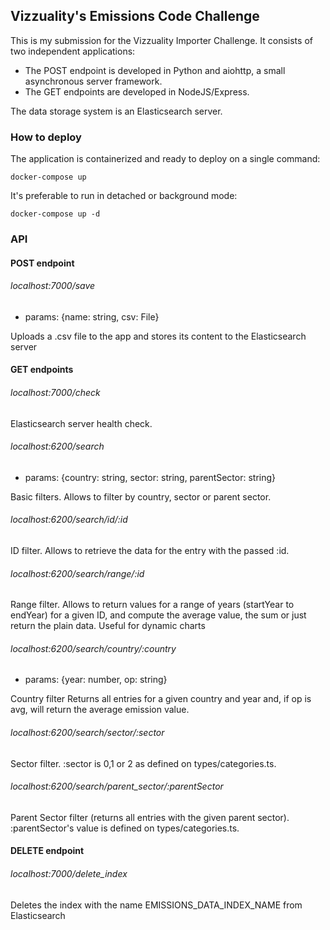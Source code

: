 ## Vizzuality's Emissions Code Challenge

This is my submission for the Vizzuality Importer Challenge. It consists of two independent applications:
* The POST endpoint is developed in Python and aiohttp, a small asynchronous server framework.
* The GET endpoints are developed in NodeJS/Express.

The data storage system is an Elasticsearch server.

### How to deploy

The application is containerized and ready to deploy on a single command:

`docker-compose up`

It's preferable to run in detached or background mode:

`docker-compose up -d`

### API

#### POST endpoint

###### localhost:7000/save
  * params: {name: string, csv: File}

Uploads a .csv file to the app and stores its content to the Elasticsearch server

#### GET endpoints

###### localhost:7000/check

Elasticsearch server health check.

###### localhost:6200/search
  * params: {country: string, sector: string, parentSector: string}
 
Basic filters. Allows to filter by country, sector or parent sector.

###### localhost:6200/search/id/:id

ID filter. Allows to retrieve the data for the entry with the passed :id.

###### localhost:6200/search/range/:id

Range filter. Allows to return values for a range of years (startYear to endYear) for a given ID, 
and compute the average value, the sum or just return the plain data.
Useful for dynamic charts

###### localhost:6200/search/country/:country
  * params: {year: number, op: string}

Country filter
Returns all entries for a given country and year and, if op is avg, will return the average emission value.

###### localhost:6200/search/sector/:sector

Sector filter. :sector is 0,1 or 2 as defined on types/categories.ts.

###### localhost:6200/search/parent_sector/:parentSector

Parent Sector filter (returns all entries with the given parent sector).
:parentSector's value is defined on types/categories.ts.


#### DELETE endpoint

###### localhost:7000/delete_index

Deletes the index with the name EMISSIONS_DATA_INDEX_NAME from Elasticsearch
